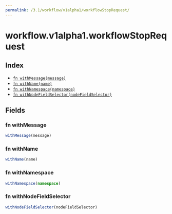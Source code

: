 ```yaml
---
permalink: /3.1/workflow/v1alpha1/workflowStopRequest/
---
```


# workflow.v1alpha1.workflowStopRequest



## Index

* [`fn withMessage(message)`](#fn-withmessage)
* [`fn withName(name)`](#fn-withname)
* [`fn withNamespace(namespace)`](#fn-withnamespace)
* [`fn withNodeFieldSelector(nodeFieldSelector)`](#fn-withnodefieldselector)

## Fields

### fn withMessage

```ts
withMessage(message)
```



### fn withName

```ts
withName(name)
```



### fn withNamespace

```ts
withNamespace(namespace)
```



### fn withNodeFieldSelector

```ts
withNodeFieldSelector(nodeFieldSelector)
```

